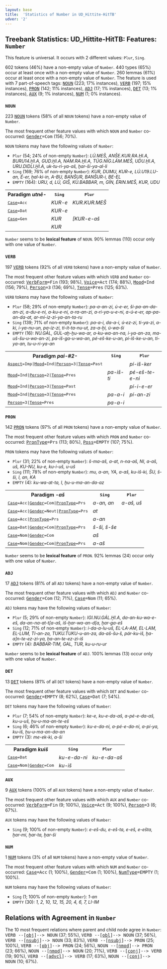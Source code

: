 ```yaml
---
layout: base
title:  'Statistics of Number in UD_Hittite-HitTB'
udver: '2'
---
```


## Treebank Statistics: UD_Hittite-HitTB: Features: `Number`

This feature is universal.
It occurs with 2 different values: `Plur`, `Sing`.

602 tokens (46%) have a non-empty value of `Number`.
440 types (65%) occur at least once with a non-empty value of `Number`.
260 lemmas (61%) occur at least once with a non-empty value of `Number`.
The feature is used with 7 part-of-speech tags: <tt><a href="hit_hittb-pos-NOUN.html">NOUN</a></tt> (223; 17% instances), <tt><a href="hit_hittb-pos-VERB.html">VERB</a></tt> (197; 15% instances), <tt><a href="hit_hittb-pos-PRON.html">PRON</a></tt> (142; 11% instances), <tt><a href="hit_hittb-pos-ADJ.html">ADJ</a></tt> (17; 1% instances), <tt><a href="hit_hittb-pos-DET.html">DET</a></tt> (13; 1% instances), <tt><a href="hit_hittb-pos-AUX.html">AUX</a></tt> (9; 1% instances), <tt><a href="hit_hittb-pos-NUM.html">NUM</a></tt> (1; 0% instances).

### `NOUN`

223 <tt><a href="hit_hittb-pos-NOUN.html">NOUN</a></tt> tokens (58% of all `NOUN` tokens) have a non-empty value of `Number`.

The most frequent other feature values with which `NOUN` and `Number` co-occurred: <tt><a href="hit_hittb-feat-Gender.html">Gender</a></tt><tt>=Com</tt> (156; 70%).

`NOUN` tokens may have the following values of `Number`:

* `Plur` (54; 24% of non-empty `Number`): <em>LÚ.MEŠ, ANŠE.KUR.RA.ḪI.A, BURU14.ḪI.A, GUD.ḪI.A, NAM.RA.ḪI.A, TÚG.NÍG.LÁM.MEŠ, UDU.ḪI.A, URU.DIDLI.ḪI.A, uk-tu-ri-ya-aš, ḫar-ši-ya-al-li</em>
* `Sing` (169; 76% of non-empty `Number`): <em>KUR, DUMU, KUR-e, LÚ.U19.LU-an, É-er, ḫal-ki-in, A-BU, BANŠUR, BANŠUR-i, BE-EL</em>
* `EMPTY` (164): <em>URU, d, LÚ, GIŠ, KÙ.BABBAR, m, GÍN, ÉRIN.MEŠ, KUR, UDU</em>

<table>
  <tr><th>Paradigm <i>utnē-</i></th><th><tt>Sing</tt></th><th><tt>Plur</tt></th></tr>
  <tr><td><tt><tt><a href="hit_hittb-feat-Case.html">Case</a></tt><tt>=Acc</tt></tt></td><td><em>KUR-e</em></td><td><em>KUR.KUR.MEŠ</em></td></tr>
  <tr><td><tt><tt><a href="hit_hittb-feat-Case.html">Case</a></tt><tt>=Dat</tt></tt></td><td><em>KUR-e</em></td><td></td></tr>
  <tr><td><tt><tt><a href="hit_hittb-feat-Case.html">Case</a></tt><tt>=Gen</tt></tt></td><td><em>KUR</em></td><td><em>[KUR-e-aš</em></td></tr>
  <tr><td><tt></tt></td><td><em>KUR</em></td><td></td></tr>
</table>

`Number` seems to be **lexical feature** of `NOUN`. 90% lemmas (110) occur only with one value of `Number`.

### `VERB`

197 <tt><a href="hit_hittb-pos-VERB.html">VERB</a></tt> tokens (92% of all `VERB` tokens) have a non-empty value of `Number`.

The most frequent other feature values with which `VERB` and `Number` co-occurred: <tt><a href="hit_hittb-feat-VerbForm.html">VerbForm</a></tt><tt>=Fin</tt> (193; 98%), <tt><a href="hit_hittb-feat-Voice.html">Voice</a></tt><tt>=Act</tt> (174; 88%), <tt><a href="hit_hittb-feat-Mood.html">Mood</a></tt><tt>=Ind</tt> (156; 79%), <tt><a href="hit_hittb-feat-Person.html">Person</a></tt><tt>=3</tt> (136; 69%), <tt><a href="hit_hittb-feat-Tense.html">Tense</a></tt><tt>=Pres</tt> (125; 63%).

`VERB` tokens may have the following values of `Number`:

* `Plur` (58; 29% of non-empty `Number`): <em>pa-a-an-zi, ú-e-er, ši-pa-an-da-an-zi, a-du-e-ni, a-ku-e-ni, a-ra-an-zi, a-ri-ya-u-e-ni, a-ú-e-er, ap-pa-an-da-at, ar-mi-iz-zi-ya-an-ta-ru</em>
* `Sing` (139; 71% of non-empty `Number`): <em>pa-a-i, da-a-i, ú-ez-zi, ti-ya-zi, a-ki, i-ya-nu-un, pa-iz-zi, ti-it-ta-nu-ut, za-a-ḫi, ú-wa-ši</em>
* `EMPTY` (16): <em>NU.GÁL, GUL-aḫ-ḫu-wa-ar, a-ku-wa-an-na, i-ya-an-za, ma-uš-šu-u-wa-an-zi, pa-iš-ga-u-wa-an, pé-eš-ke-u-an, pí-iš-ke-u-an, ti-ya-an, tu-u-ri-ya-an</em>

<table>
  <tr><th>Paradigm <i>pai-#2-</i></th><th><tt>Sing</tt></th><th><tt>Plur</tt></th></tr>
  <tr><td><tt><tt><a href="hit_hittb-feat-Aspect.html">Aspect</a></tt><tt>=Imp</tt>|<tt><a href="hit_hittb-feat-Mood.html">Mood</a></tt><tt>=Ind</tt>|<tt><a href="hit_hittb-feat-Person.html">Person</a></tt><tt>=3</tt>|<tt><a href="hit_hittb-feat-Tense.html">Tense</a></tt><tt>=Past</tt></tt></td><td></td><td><em>pí-iš-ker</em></td></tr>
  <tr><td><tt><tt><a href="hit_hittb-feat-Mood.html">Mood</a></tt><tt>=Ind</tt>|<tt><a href="hit_hittb-feat-Person.html">Person</a></tt><tt>=2</tt>|<tt><a href="hit_hittb-feat-Tense.html">Tense</a></tt><tt>=Pres</tt></tt></td><td><em>pa-iš-ti</em></td><td><em>pé-eš-te-e-ni</em></td></tr>
  <tr><td><tt><tt><a href="hit_hittb-feat-Mood.html">Mood</a></tt><tt>=Ind</tt>|<tt><a href="hit_hittb-feat-Person.html">Person</a></tt><tt>=3</tt>|<tt><a href="hit_hittb-feat-Tense.html">Tense</a></tt><tt>=Past</tt></tt></td><td></td><td><em>pí-i-e-er</em></td></tr>
  <tr><td><tt><tt><a href="hit_hittb-feat-Mood.html">Mood</a></tt><tt>=Ind</tt>|<tt><a href="hit_hittb-feat-Person.html">Person</a></tt><tt>=3</tt>|<tt><a href="hit_hittb-feat-Tense.html">Tense</a></tt><tt>=Pres</tt></tt></td><td><em>pa-a-i</em></td><td><em>pí-an-zi</em></td></tr>
  <tr><td><tt><tt><a href="hit_hittb-feat-Person.html">Person</a></tt><tt>=3</tt>|<tt><a href="hit_hittb-feat-Tense.html">Tense</a></tt><tt>=Pres</tt></tt></td><td><em>pa-a-i</em></td><td></td></tr>
</table>

### `PRON`

142 <tt><a href="hit_hittb-pos-PRON.html">PRON</a></tt> tokens (97% of all `PRON` tokens) have a non-empty value of `Number`.

The most frequent other feature values with which `PRON` and `Number` co-occurred: <tt><a href="hit_hittb-feat-PronType.html">PronType</a></tt><tt>=Prs</tt> (113; 80%), <tt><a href="hit_hittb-feat-Poss.html">Poss</a></tt><tt>=EMPTY</tt> (107; 75%).

`PRON` tokens may have the following values of `Number`:

* `Plur` (31; 22% of non-empty `Number`): <em>š-ma-aš, a-at, n-na-aš, NI, a-aš, uš, KU-NU, ku-e, ku-i-uš, u-uš</em>
* `Sing` (111; 78% of non-empty `Number`): <em>mu, a-an, YA, a-aš, ku-iš-ki, ŠU, š-ši, I, an, KA</em>
* `EMPTY` (4): <em>ku-wa-at-ta, I, ḫu-u-ma-an-da-az</em>

<table>
  <tr><th>Paradigm <i>-aš</i></th><th><tt>Sing</tt></th><th><tt>Plur</tt></th></tr>
  <tr><td><tt><tt><a href="hit_hittb-feat-Case.html">Case</a></tt><tt>=Acc</tt>|<tt><a href="hit_hittb-feat-Gender.html">Gender</a></tt><tt>=Com</tt>|<tt><a href="hit_hittb-feat-PronType.html">PronType</a></tt><tt>=Prs</tt></tt></td><td><em>a-an, an</em></td><td><em>a-aš, uš</em></td></tr>
  <tr><td><tt><tt><a href="hit_hittb-feat-Case.html">Case</a></tt><tt>=Acc</tt>|<tt><a href="hit_hittb-feat-Gender.html">Gender</a></tt><tt>=Neut</tt>|<tt><a href="hit_hittb-feat-PronType.html">PronType</a></tt><tt>=Prs</tt></tt></td><td><em>at</em></td><td></td></tr>
  <tr><td><tt><tt><a href="hit_hittb-feat-Case.html">Case</a></tt><tt>=Acc</tt>|<tt><a href="hit_hittb-feat-PronType.html">PronType</a></tt><tt>=Prs</tt></tt></td><td><em>a-an</em></td><td></td></tr>
  <tr><td><tt><tt><a href="hit_hittb-feat-Case.html">Case</a></tt><tt>=Dat</tt>|<tt><a href="hit_hittb-feat-Gender.html">Gender</a></tt><tt>=Com</tt>|<tt><a href="hit_hittb-feat-PronType.html">PronType</a></tt><tt>=Prs</tt></tt></td><td><em>š-ši, š-še</em></td><td></td></tr>
  <tr><td><tt><tt><a href="hit_hittb-feat-Case.html">Case</a></tt><tt>=Nom</tt>|<tt><a href="hit_hittb-feat-Gender.html">Gender</a></tt><tt>=Com</tt></tt></td><td><em>aš</em></td><td></td></tr>
  <tr><td><tt><tt><a href="hit_hittb-feat-Case.html">Case</a></tt><tt>=Nom</tt>|<tt><a href="hit_hittb-feat-Gender.html">Gender</a></tt><tt>=Com</tt>|<tt><a href="hit_hittb-feat-PronType.html">PronType</a></tt><tt>=Prs</tt></tt></td><td><em>a-aš</em></td><td></td></tr>
</table>

`Number` seems to be **lexical feature** of `PRON`. 92% lemmas (24) occur only with one value of `Number`.

### `ADJ`

17 <tt><a href="hit_hittb-pos-ADJ.html">ADJ</a></tt> tokens (81% of all `ADJ` tokens) have a non-empty value of `Number`.

The most frequent other feature values with which `ADJ` and `Number` co-occurred: <tt><a href="hit_hittb-feat-Gender.html">Gender</a></tt><tt>=Com</tt> (12; 71%), <tt><a href="hit_hittb-feat-Case.html">Case</a></tt><tt>=Nom</tt> (11; 65%).

`ADJ` tokens may have the following values of `Number`:

* `Plur` (5; 29% of non-empty `Number`): <em>IGI.NU.GÁL.ḪI.A, da-an-ku-wa-e-eš, da-an-na-at-t[a-aš, iš-ḫar-wa-an-d[a, ḫar-ga-eš</em>
* `Sing` (12; 71% of non-empty `Number`): <em>i-da-a-lu-uš, EL-LA-AM, EL-LAM, EL-LUM, TI-an-za, TUKU.TUKU-u-an-za, da-aš-šu-š, pár-ku-iš, ḫa-a]n-te-ez-zi-ya, ḫa-an-te-ez-zi-iš</em>
* `EMPTY` (4): <em>BABBAR-TIM, GAL, TUR, ku-u-ru-ur</em>

`Number` seems to be **lexical feature** of `ADJ`. 100% lemmas (13) occur only with one value of `Number`.

### `DET`

13 <tt><a href="hit_hittb-pos-DET.html">DET</a></tt> tokens (81% of all `DET` tokens) have a non-empty value of `Number`.

The most frequent other feature values with which `DET` and `Number` co-occurred: <tt><a href="hit_hittb-feat-Gender.html">Gender</a></tt><tt>=EMPTY</tt> (8; 62%), <tt><a href="hit_hittb-feat-Case.html">Case</a></tt><tt>=Dat</tt> (7; 54%).

`DET` tokens may have the following values of `Number`:

* `Plur` (7; 54% of non-empty `Number`): <em>ke-e, ku-e-da-aš, a-pé-e-da-aš, ku-u-uš, ḫu-u-ma-an-te-eš</em>
* `Sing` (6; 46% of non-empty `Number`): <em>ku-e-da-ni, a-pé-e-da-ni, a-pí-ya, ku-iš, ḫu-u-ma-an-da-an</em>
* `EMPTY` (3): <em>me-ek-ki, a-ši</em>

<table>
  <tr><th>Paradigm <i>kuiš</i></th><th><tt>Sing</tt></th><th><tt>Plur</tt></th></tr>
  <tr><td><tt><tt><a href="hit_hittb-feat-Case.html">Case</a></tt><tt>=Dat</tt></tt></td><td><em>ku-e-da-ni</em></td><td><em>ku-e-da-aš</em></td></tr>
  <tr><td><tt><tt><a href="hit_hittb-feat-Case.html">Case</a></tt><tt>=Nom</tt>|<tt><a href="hit_hittb-feat-Gender.html">Gender</a></tt><tt>=Com</tt></tt></td><td><em>ku-iš</em></td><td></td></tr>
</table>

### `AUX`

9 <tt><a href="hit_hittb-pos-AUX.html">AUX</a></tt> tokens (100% of all `AUX` tokens) have a non-empty value of `Number`.

The most frequent other feature values with which `AUX` and `Number` co-occurred: <tt><a href="hit_hittb-feat-VerbForm.html">VerbForm</a></tt><tt>=Fin</tt> (9; 100%), <tt><a href="hit_hittb-feat-Voice.html">Voice</a></tt><tt>=Act</tt> (9; 100%), <tt><a href="hit_hittb-feat-Person.html">Person</a></tt><tt>=3</tt> (6; 67%).

`AUX` tokens may have the following values of `Number`:

* `Sing` (9; 100% of non-empty `Number`): <em>e-eš-du, e-eš-ta, e-eš, e-ešta, ḫar-mi, ḫar-ta, ḫar-ši</em>

### `NUM`

1 <tt><a href="hit_hittb-pos-NUM.html">NUM</a></tt> tokens (3% of all `NUM` tokens) have a non-empty value of `Number`.

The most frequent other feature values with which `NUM` and `Number` co-occurred: <tt><a href="hit_hittb-feat-Case.html">Case</a></tt><tt>=Acc</tt> (1; 100%), <tt><a href="hit_hittb-feat-Gender.html">Gender</a></tt><tt>=Com</tt> (1; 100%), <tt><a href="hit_hittb-feat-NumType.html">NumType</a></tt><tt>=EMPTY</tt> (1; 100%).

`NUM` tokens may have the following values of `Number`:

* `Sing` (1; 100% of non-empty `Number`): <em>1-an</em>
* `EMPTY` (30): <em>1, 2, 10, 12, 15, 20, 4, 6, 7, LI-IM</em>

## Relations with Agreement in `Number`

The 10 most frequent relations where parent and child node agree in `Number`:
<tt>VERB --[<tt><a href="hit_hittb-dep-obj.html">obj</a></tt>]--> NOUN</tt> (37; 55%),
<tt>VERB --[<tt><a href="hit_hittb-dep-obl.html">obl</a></tt>]--> NOUN</tt> (37; 56%),
<tt>VERB --[<tt><a href="hit_hittb-dep-nsubj.html">nsubj</a></tt>]--> NOUN</tt> (33; 83%),
<tt>VERB --[<tt><a href="hit_hittb-dep-nsubj.html">nsubj</a></tt>]--> PRON</tt> (25; 100%),
<tt>VERB --[<tt><a href="hit_hittb-dep-obj.html">obj</a></tt>]--> PRON</tt> (24; 56%),
<tt>NOUN --[<tt><a href="hit_hittb-dep-nmod.html">nmod</a></tt>]--> PRON</tt> (23; 66%),
<tt>NOUN --[<tt><a href="hit_hittb-dep-nmod.html">nmod</a></tt>]--> NOUN</tt> (20; 71%),
<tt>VERB --[<tt><a href="hit_hittb-dep-conj.html">conj</a></tt>]--> VERB</tt> (19; 90%),
<tt>VERB --[<tt><a href="hit_hittb-dep-advcl.html">advcl</a></tt>]--> VERB</tt> (17; 63%),
<tt>NOUN --[<tt><a href="hit_hittb-dep-conj.html">conj</a></tt>]--> NOUN</tt> (10; 67%).


